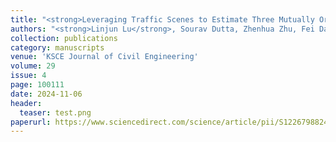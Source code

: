 ```yaml
---
title: "<strong>Leveraging Traffic Scenes to Estimate Three Mutually Orthogonal Vanishing Points in Support of Automated Vision-based Traffic Data Collection</strong>"
authors: "<strong>Linjun Lu</strong>, Sourav Dutta, Zhenhua Zhu, Fei Dai"
collection: publications
category: manuscripts
venue: 'KSCE Journal of Civil Engineering'
volume: 29
issue: 4
page: 100111
date: 2024-11-06
header:
  teaser: test.png
paperurl: https://www.sciencedirect.com/science/article/pii/S1226798824052589
---
```

